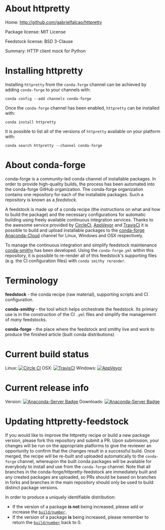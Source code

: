 About httpretty
===============

Home: http://github.com/gabrielfalcao/httpretty

Package license: MIT License

Feedstock license: BSD 3-Clause

Summary: HTTP client mock for Python



Installing httpretty
====================

Installing `httpretty` from the `conda-forge` channel can be achieved by adding `conda-forge` to your channels with:

```
conda config --add channels conda-forge
```

Once the `conda-forge` channel has been enabled, `httpretty` can be installed with:

```
conda install httpretty
```

It is possible to list all of the versions of `httpretty` available on your platform with:

```
conda search httpretty --channel conda-forge
```



About conda-forge
=================

conda-forge is a community-led conda channel of installable packages.
In order to provide high-quality builds, the process has been automated into the
conda-forge GitHub organization. The conda-forge organization contains one repository
for each of the installable packages. Such a repository is known as a *feedstock*.

A feedstock is made up of a conda recipe (the instructions on what and how to build
the package) and the necessary configurations for automatic building using freely
available continuous integration services. Thanks to the awesome service provided by
[CircleCI](https://circleci.com/), [AppVeyor](http://www.appveyor.com/)
and [TravisCI](https://travis-ci.org/) it is possible to build and upload installable
packages to the [conda-forge](https://anaconda.org/conda-forge)
[Anaconda-Cloud](http://docs.anaconda.org/) channel for Linux, Windows and OSX respectively.

To manage the continuous integration and simplify feedstock maintenance
[conda-smithy](http://github.com/conda-forge/conda-smithy) has been developed.
Using the ``conda-forge.yml`` within this repository, it is possible to re-render all of
this feedstock's supporting files (e.g. the CI configuration files) with ``conda smithy rerender``.


Terminology
===========

**feedstock** - the conda recipe (raw material), supporting scripts and CI configuration.

**conda-smithy** - the tool which helps orchestrate the feedstock.
                   Its primary use is in the construction of the CI ``.yml`` files
                   and simplify the management of *many* feedstocks.

**conda-forge** - the place where the feedstock and smithy live and work to
                  produce the finished article (built conda distributions)

Current build status
====================

Linux: [![Circle CI](https://circleci.com/gh/conda-forge/httpretty-feedstock.svg?style=shield)](https://circleci.com/gh/conda-forge/httpretty-feedstock)
OSX: [![TravisCI](https://travis-ci.org/conda-forge/httpretty-feedstock.svg?branch=master)](https://travis-ci.org/conda-forge/httpretty-feedstock)
Windows: [![AppVeyor](https://ci.appveyor.com/api/projects/status/github/conda-forge/httpretty-feedstock?svg=True)](https://ci.appveyor.com/project/conda-forge/httpretty-feedstock/branch/master)

Current release info
====================
Version: [![Anaconda-Server Badge](https://anaconda.org/conda-forge/httpretty/badges/version.svg)](https://anaconda.org/conda-forge/httpretty)
Downloads: [![Anaconda-Server Badge](https://anaconda.org/conda-forge/httpretty/badges/downloads.svg)](https://anaconda.org/conda-forge/httpretty)


Updating httpretty-feedstock
============================

If you would like to improve the httpretty recipe or build a new
package version, please fork this repository and submit a PR. Upon submission,
your changes will be run on the appropriate platforms to give the reviewer an
opportunity to confirm that the changes result in a successful build. Once
merged, the recipe will be re-built and uploaded automatically to the
`conda-forge` channel, whereupon the built conda packages will be available for
everybody to install and use from the `conda-forge` channel.
Note that all branches in the conda-forge/httpretty-feedstock are
immediately built and any created packages are uploaded, so PRs should be based
on branches in forks and branches in the main repository should only be used to
build distinct package versions.

In order to produce a uniquely identifiable distribution:
 * If the version of a package **is not** being increased, please add or increase
   the [``build/number``](http://conda.pydata.org/docs/building/meta-yaml.html#build-number-and-string).
 * If the version of a package **is** being increased, please remember to return
   the [``build/number``](http://conda.pydata.org/docs/building/meta-yaml.html#build-number-and-string)
   back to 0.

